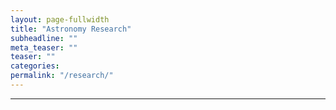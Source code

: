 ```yaml
---
layout: page-fullwidth
title: "Astronomy Research"
subheadline: ""
meta_teaser: ""
teaser: ""
categories:
permalink: "/research/"
---
```

<hr>

